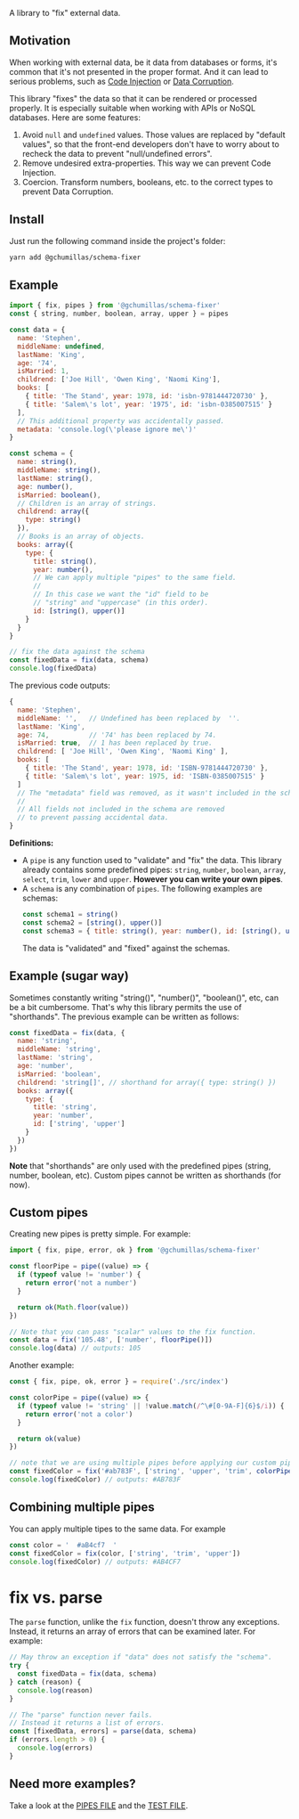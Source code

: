 A library to "fix" external data.

## Motivation

When working with external data, be it data from databases or forms, it's common that it's not presented in the proper format. And it can lead to serious problems, such as [Code Injection](https://en.wikipedia.org/wiki/Code_injection) or [Data Corruption](https://en.wikipedia.org/wiki/Data_corruption).

This library "fixes" the data so that it can be rendered or processed properly. It is especially suitable when working with APIs or NoSQL databases. Here are some features:

1. Avoid `null` and `undefined` values. Those values are replaced by "default values", so that the front-end developers don't have to worry about to recheck the data to prevent "null/undefined errors".
2. Remove undesired extra-properties. This way we can prevent Code Injection.
3. Coercion. Transform numbers, booleans, etc. to the correct types to prevent Data Corruption.

## Install

Just run the following command inside the project's folder:

```bash
yarn add @gchumillas/schema-fixer
```

## Example

```js
import { fix, pipes } from '@gchumillas/schema-fixer'
const { string, number, boolean, array, upper } = pipes

const data = {
  name: 'Stephen',
  middleName: undefined,
  lastName: 'King',
  age: '74',
  isMarried: 1,
  childrend: ['Joe Hill', 'Owen King', 'Naomi King'],
  books: [
    { title: 'The Stand', year: 1978, id: 'isbn-9781444720730' },
    { title: 'Salem\'s lot', year: '1975', id: 'isbn-0385007515' }
  ],
  // This additional property was accidentally passed.
  metadata: 'console.log(\'please ignore me\')'
}

const schema = {
  name: string(),
  middleName: string(),
  lastName: string(),
  age: number(),
  isMarried: boolean(),
  // Children is an array of strings.
  childrend: array({
    type: string()
  }),
  // Books is an array of objects.
  books: array({
    type: {
      title: string(),
      year: number(),
      // We can apply multiple "pipes" to the same field.
      //
      // In this case we want the "id" field to be
      // "string" and "uppercase" (in this order).
      id: [string(), upper()]
    }
  }
}

// fix the data against the schema
const fixedData = fix(data, schema)
console.log(fixedData)
```

The previous code outputs:
```js
{
  name: 'Stephen',
  middleName: '',   // Undefined has been replaced by  ''.
  lastName: 'King',
  age: 74,          // '74' has been replaced by 74.
  isMarried: true,  // 1 has been replaced by true.
  childrend: [ 'Joe Hill', 'Owen King', 'Naomi King' ],
  books: [
    { title: 'The Stand', year: 1978, id: 'ISBN-9781444720730' },
    { title: 'Salem\'s lot', year: 1975, id: 'ISBN-0385007515' }
  ]
  // The "metadata" field was removed, as it wasn't included in the schema.
  //
  // All fields not included in the schema are removed
  // to prevent passing accidental data.
}
```

**Definitions:**

- A `pipe` is any function used to "validate" and "fix" the data. This library
  already contains some predefined pipes: `string`, `number`, `boolean`, `array`,
  `select`, `trim`, `lower` and `upper`. **However you can write your own pipes**.
- A `schema` is any combination of `pipes`. The following examples are schemas:
  ```js
  const schema1 = string()
  const schema2 = [string(), upper()]
  const schema3 = { title: string(), year: number(), id: [string(), upper()]}
  ```
  The data is "validated" and "fixed" against the schemas.

## Example (sugar way)

Sometimes constantly writing "string()", "number()", "boolean()", etc, can be a
bit cumbersome. That's why this library permits the use of "shorthands". The previous
example can be written as follows:

```js
const fixedData = fix(data, {
  name: 'string',
  middleName: 'string',
  lastName: 'string',
  age: 'number',
  isMarried: 'boolean',
  childrend: 'string[]', // shorthand for array({ type: string() })
  books: array({
    type: {
      title: 'string',
      year: 'number',
      id: ['string', 'upper']
    }
  })
})
```

**Note** that "shorthands" are only used with the predefined pipes (string,
number, boolean, etc). Custom pipes cannot be written as shorthands (for now).

## Custom pipes

Creating new pipes is pretty simple. For example:

```js
import { fix, pipe, error, ok } from '@gchumillas/schema-fixer'

const floorPipe = pipe((value) => {
  if (typeof value != 'number') {
    return error('not a number')
  }

  return ok(Math.floor(value))
})

// Note that you can pass "scalar" values to the fix function.
const data = fix('105.48', ['number', floorPipe()])
console.log(data) // outputs: 105
```

Another example:
```js
const { fix, pipe, ok, error } = require('./src/index')

const colorPipe = pipe((value) => {
  if (typeof value != 'string' || !value.match(/^\#[0-9A-F]{6}$/i)) {
    return error('not a color')
  }

  return ok(value)
})

// note that we are using multiple pipes before applying our custom pipe
const fixedColor = fix('#ab783F', ['string', 'upper', 'trim', colorPipe()])
console.log(fixedColor) // outputs: #AB783F
```

## Combining multiple pipes

You can apply multiple tipes to the same data. For example
```js
const color = '  #aB4cf7  '
const fixedColor = fix(color, ['string', 'trim', 'upper'])
console.log(fixedColor) // outputs: #AB4CF7
```

# fix vs. parse

The `parse` function, unlike the `fix` function, doesn't throw any exceptions.
Instead, it returns an array of errors that can be examined later. For example:

```js
// May throw an exception if "data" does not satisfy the "schema".
try {
  const fixedData = fix(data, schema)
} catch (reason) {
  console.log(reason)
}

// The "parse" function never fails.
// Instead it returns a list of errors.
const [fixedData, errors] = parse(data, schema)
if (errors.length > 0) {
  console.log(errors)
}
```

## Need more examples?

Take a look at the [PIPES FILE](./src/pipes.js) and the [TEST FILE](./src/index.test.js).

